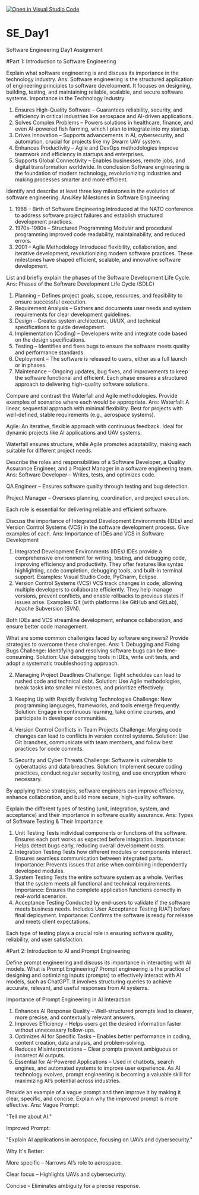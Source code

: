 [![Open in Visual Studio Code](https://classroom.github.com/assets/open-in-vscode-2e0aaae1b6195c2367325f4f02e2d04e9abb55f0b24a779b69b11b9e10269abc.svg)](https://classroom.github.com/online_ide?assignment_repo_id=18391014&assignment_repo_type=AssignmentRepo)
# SE_Day1
Software Engineering Day1 Assignment

#Part 1: Introduction to Software Engineering

Explain what software engineering is and discuss its importance in the technology industry.
Ans: Software engineering is the structured application of engineering principles to software development. It focuses on designing, building, testing, and maintaining reliable, scalable, and secure software systems.
Importance in the Technology Industry
1. Ensures High-Quality Software – Guarantees reliability, security, and efficiency in critical industries like aerospace and AI-driven applications.
2. Solves Complex Problems – Powers solutions in healthcare, finance, and even AI-powered fish farming, which I plan to integrate into my startup.
3. Drives Innovation – Supports advancements in AI, cybersecurity, and automation, crucial for projects like my Swarm UAV system.
4. Enhances Productivity – Agile and DevOps methodologies improve teamwork and efficiency in startups and enterprises.
5. Supports Global Connectivity – Enables businesses, remote jobs, and digital transformation worldwide.
In conclusion
Software engineering is the foundation of modern technology, revolutionizing industries and making processes smarter and more efficient.



Identify and describe at least three key milestones in the evolution of software engineering.
Ans:Key Milestones in Software Engineering
1. 1968 – Birth of Software Engineering
Introduced at the NATO conference to address software project failures and establish structured development practices.
2. 1970s-1980s – Structured Programming
Modular and procedural programming improved code readability, maintainability, and reduced errors.
3. 2001 – Agile Methodology
Introduced flexibility, collaboration, and iterative development, revolutionizing modern software practices.
These milestones have shaped efficient, scalable, and innovative software development.


List and briefly explain the phases of the Software Development Life Cycle.
Ans: Phases of the Software Development Life Cycle (SDLC)
1. Planning – Defines project goals, scope, resources, and feasibility to ensure successful execution.
2. Requirement Analysis – Gathers and documents user needs and system requirements for clear development guidelines.
3. Design – Creates system architecture, UI/UX, and technical specifications to guide development.
4. Implementation (Coding) – Developers write and integrate code based on the design specifications.
5. Testing – Identifies and fixes bugs to ensure the software meets quality and performance standards.
6. Deployment – The software is released to users, either as a full launch or in phases.
7. Maintenance – Ongoing updates, bug fixes, and improvements to keep the software functional and efficient.
Each phase ensures a structured approach to delivering high-quality software solutions.

Compare and contrast the Waterfall and Agile methodologies. Provide examples of scenarios where each would be appropriate.
Ans: Waterfall: A linear, sequential approach with minimal flexibility. Best for projects with well-defined, stable requirements (e.g., aerospace systems).

Agile: An iterative, flexible approach with continuous feedback. Ideal for dynamic projects like AI applications and UAV systems.


Waterfall ensures structure, while Agile promotes adaptability, making each suitable for different project needs.

Describe the roles and responsibilities of a Software Developer, a Quality Assurance Engineer, and a Project Manager in a software engineering team.
Ans: 
Software Developer – Writes, tests, and optimizes code.

QA Engineer – Ensures software quality through testing and bug detection.

Project Manager – Oversees planning, coordination, and project execution.


Each role is essential for delivering reliable and efficient software.


Discuss the importance of Integrated Development Environments (IDEs) and Version Control Systems (VCS) in the software development process. Give examples of each.
Ans: Importance of IDEs and VCS in Software Development
1. Integrated Development Environments (IDEs)
IDEs provide a comprehensive environment for writing, testing, and debugging code, improving efficiency and productivity.
They offer features like syntax highlighting, code completion, debugging tools, and built-in terminal support.
Examples: Visual Studio Code, PyCharm, Eclipse.
2. Version Control Systems (VCS)
VCS track changes in code, allowing multiple developers to collaborate efficiently.
They help manage versions, prevent conflicts, and enable rollbacks to previous states if issues arise.
Examples: Git (with platforms like GitHub and GitLab), Apache Subversion (SVN).

Both IDEs and VCS streamline development, enhance collaboration, and ensure better code management.


What are some common challenges faced by software engineers? Provide strategies to overcome these challenges.
Ans: 1. Debugging and Fixing Bugs
Challenge: Identifying and resolving software bugs can be time-consuming.
Solution: Use debugging tools in IDEs, write unit tests, and adopt a systematic troubleshooting approach.

2. Managing Project Deadlines
Challenge: Tight schedules can lead to rushed code and technical debt.
Solution: Use Agile methodologies, break tasks into smaller milestones, and prioritize effectively.

3. Keeping Up with Rapidly Evolving Technologies
Challenge: New programming languages, frameworks, and tools emerge frequently.
Solution: Engage in continuous learning, take online courses, and participate in developer communities.

4. Version Control Conflicts in Team Projects
Challenge: Merging code changes can lead to conflicts in version control systems.
Solution: Use Git branches, communicate with team members, and follow best practices for code commits.

5. Security and Cyber Threats
Challenge: Software is vulnerable to cyberattacks and data breaches.
Solution: Implement secure coding practices, conduct regular security testing, and use encryption where necessary.

By applying these strategies, software engineers can improve efficiency, enhance collaboration, and build more secure, high-quality software.



Explain the different types of testing (unit, integration, system, and acceptance) and their importance in software quality assurance.
Ans: Types of Software Testing & Their Importance
1. Unit Testing
Tests individual components or functions of the software.
Ensures each part works as expected before integration.
Importance: Helps detect bugs early, reducing overall development costs.
2. Integration Testing
Tests how different modules or components interact.
Ensures seamless communication between integrated parts.
Importance: Prevents issues that arise when combining independently developed modules.
3. System Testing
Tests the entire software system as a whole.
Verifies that the system meets all functional and technical requirements.
Importance: Ensures the complete application functions correctly in real-world scenarios.
4. Acceptance Testing
Conducted by end-users to validate if the software meets business needs.
Includes User Acceptance Testing (UAT) before final deployment.
Importance: Confirms the software is ready for release and meets client expectations.

Each type of testing plays a crucial role in ensuring software quality, reliability, and user satisfaction.



#Part 2: Introduction to AI and Prompt Engineering


Define prompt engineering and discuss its importance in interacting with AI models.
What is Prompt Engineering?
Prompt engineering is the practice of designing and optimizing inputs (prompts) to effectively interact with AI models, such as ChatGPT. It involves structuring queries to achieve accurate, relevant, and useful responses from AI systems.

Importance of Prompt Engineering in AI Interaction
1. Enhances AI Response Quality – Well-structured prompts lead to clearer, more precise, and contextually relevant answers.
2. Improves Efficiency – Helps users get the desired information faster without unnecessary follow-ups.
3. Optimizes AI for Specific Tasks – Enables better performance in coding, content creation, data analysis, and problem-solving.
4. Reduces Misinterpretations – Clear prompts prevent ambiguous or incorrect AI outputs.
5. Essential for AI-Powered Applications – Used in chatbots, search engines, and automated systems to improve user experience.
As AI technology evolves, prompt engineering is becoming a valuable skill for maximizing AI’s potential across industries.



Provide an example of a vague prompt and then improve it by making it clear, specific, and concise. Explain why the improved prompt is more effective.
Ans: Vague Prompt:

"Tell me about AI."

Improved Prompt:

"Explain AI applications in aerospace, focusing on UAVs and cybersecurity."

Why It's Better:

More specific – Narrows AI’s role to aerospace.

Clear focus – Highlights UAVs and cybersecurity.

Concise – Eliminates ambiguity for a precise response.


